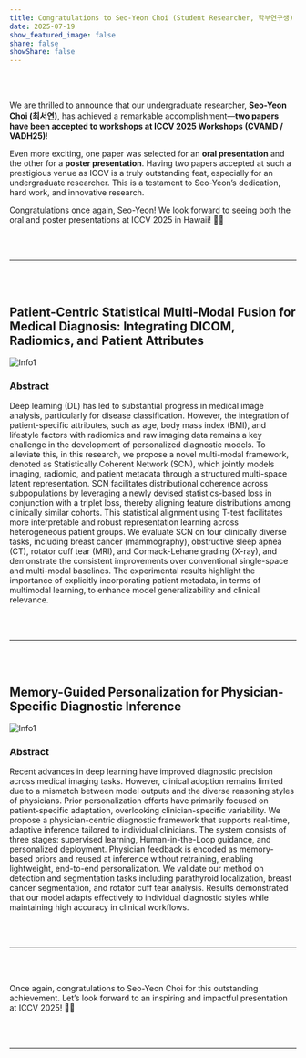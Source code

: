 ```yaml
---
title: Congratulations to Seo-Yeon Choi (Student Researcher, 학부연구생) on Two Papers Accepted to ICCV 2025 Workshops!
date: 2025-07-19
show_featured_image: false
share: false
showShare: false
---
```


<br><br>

We are thrilled to announce that our undergraduate researcher, **Seo-Yeon Choi (최서연)**, has achieved a remarkable accomplishment—**two papers have been accepted to workshops at ICCV 2025 Workshops (CVAMD / VADH25)**!

Even more exciting, one paper was selected for an **oral presentation** and the other for a **poster presentation**. Having two papers accepted at such a prestigious venue as ICCV is a truly outstanding feat, especially for an undergraduate researcher. This is a testament to Seo-Yeon’s dedication, hard work, and innovative research.

Congratulations once again, Seo-Yeon! We look forward to seeing both the oral and poster presentations at ICCV 2025 in Hawaii! 🌺🌴


<br><br>

---

<br><br>

## Patient-Centric Statistical Multi-Modal Fusion for Medical Diagnosis: Integrating DICOM, Radiomics, and Patient Attributes

![Info1](ICCVW2025/VADH25.png)

### Abstract

Deep learning (DL) has led to substantial progress in medical image analysis, particularly for disease classification. However, the integration of patient-specific attributes, such as age, body mass index (BMI), and lifestyle factors with radiomics and raw imaging data remains a key challenge in the development of personalized diagnostic models. To alleviate this, in this research, we propose a novel multi-modal framework, denoted as Statistically Coherent Network (SCN), which jointly models imaging, radiomic, and patient metadata through a structured multi-space latent representation. SCN facilitates distributional coherence across subpopulations by leveraging a newly devised statistics-based loss in conjunction with a triplet loss, thereby aligning feature distributions among clinically similar cohorts. This statistical alignment using T-test facilitates more interpretable and robust representation learning across heterogeneous patient groups. We evaluate SCN on four clinically diverse tasks, including breast cancer (mammography), obstructive sleep apnea (CT), rotator cuff tear (MRI), and Cormack-Lehane grading (X-ray), and demonstrate the consistent improvements over conventional single-space and multi-modal baselines. The experimental results highlight the importance of explicitly incorporating patient metadata, in terms of multimodal learning, to enhance model generalizability and clinical relevance.


<br><br>

---

<br><br>

## Memory-Guided Personalization for Physician-Specific Diagnostic Inference

![Info1](ICCVW2025/CVAMD25.png)

### Abstract

Recent advances in deep learning have improved diagnostic precision across medical imaging tasks. However, clinical adoption remains limited due to a mismatch between model outputs and the diverse reasoning styles of physicians. Prior personalization efforts have primarily focused on patient-specific adaptation, overlooking clinician-specific variability. We propose a physician-centric diagnostic framework that supports real-time, adaptive inference tailored to individual clinicians. The system consists of three stages: supervised learning, Human-in-the-Loop guidance, and personalized deployment. Physician feedback is encoded as memory-based priors and reused at inference without retraining, enabling lightweight, end-to-end personalization. We validate our method on detection and segmentation tasks including parathyroid localization, breast cancer segmentation, and rotator cuff tear analysis. Results demonstrated that our model adapts effectively to individual diagnostic styles while maintaining high accuracy in clinical workflows.

<br><br>

---

<br><br>

Once again, congratulations to Seo-Yeon Choi for this outstanding achievement. Let’s look forward to an inspiring and impactful presentation at ICCV 2025! 🚀🎉

<br><br>

---


<br><br>



<style>
.featured-image-wrapper {
	display: none !important;
}
</style>